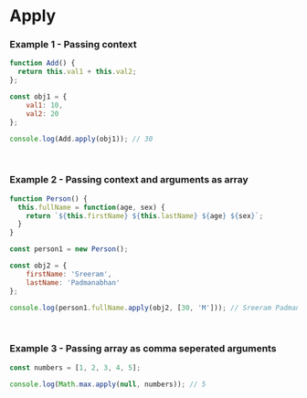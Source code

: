 # Apply

### Example 1 - Passing context

```js
function Add() {
  return this.val1 + this.val2;
};

const obj1 = {
	val1: 10,
	val2: 20
};

console.log(Add.apply(obj1)); // 30
```

&nbsp;

### Example 2 - Passing context and arguments as array

```js
function Person() {
  this.fullName = function(age, sex) {
    return `${this.firstName} ${this.lastName} ${age} ${sex}`;
  }
}

const person1 = new Person();

const obj2 = {
	firstName: 'Sreeram',
	lastName: 'Padmanabhan'
};

console.log(person1.fullName.apply(obj2, [30, 'M'])); // Sreeram Padmanabhan 30 M
```

&nbsp;

### Example 3 - Passing array as comma seperated arguments

```js
const numbers = [1, 2, 3, 4, 5];

console.log(Math.max.apply(null, numbers)); // 5
```

&nbsp;
